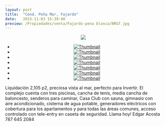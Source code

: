 ```yaml
---
layout: post
title:  "Cond. Peña Mar, Fajardo"
date:   2015-11-03 15:39:40
preview: /Propiedades/venta/Fajardo-pena blanca/NRG7.jpg
---
```


<center>
	<div class="mainImg">
		<img src="/Edweb/Propiedades/venta/Fajardo-pena blanca/NRG7.jpg" class="custom">
	</div>
	<!--aqui comienza las fotos pequeñas -->
	<ul class="thumbnails">
	  <li>
	    <a href="/Edweb/Propiedades/venta/Fajardo-pena blanca/NRG7.jpg">
	      <img class="tumbnails" src="/Edweb/Propiedades/venta/Fajardo-pena blanca/NRG7.jpg" alt="Thumbnail">
	    </a>
	  </li>
	  <li>
	    <a href="/Edweb/Propiedades/venta/Fajardo-pena blanca/NRG1.jpg">
	      <img class="tumbnails" src="/Edweb/Propiedades/venta/Fajardo-pena blanca/NRG1.jpg" alt="Thumbnail">
	    </a>
	  </li>
	  <li>
	    <a href="/Edweb/Propiedades/venta/Fajardo-pena blanca/NRG2.jpg">
	      <img class="tumbnails" src="/Edweb/Propiedades/venta/Fajardo-pena blanca/NRG2.jpg" alt="Thumbnail">
	    </a>
	  </li>
	  <li>
	    <a href="/Edweb/Propiedades/venta/Fajardo-pena blanca/NRG3.jpg">
	      <img class="tumbnails" src="/Edweb/Propiedades/venta/Fajardo-pena blanca/NRG3.jpg" alt="Thumbnail">
	    </a>
	  </li>
	  <li>
	    <a href="/Edweb/Propiedades/venta/Fajardo-pena blanca/NRG4.jpg">
	      <img class="tumbnails" src="/Edweb/Propiedades/venta/Fajardo-pena blanca/NRG4.jpg" alt="Thumbnail">
	    </a>
	  </li>
	  <li>
	    <a href="/Edweb/Propiedades/venta/Fajardo-pena blanca/NRG5.jpg">
	      <img class="tumbnails" src="/Edweb/Propiedades/venta/Fajardo-pena blanca/NRG5.jpg" alt="Thumbnail">
	    </a>
	  </li>
	  <li>
	    <a href="/Edweb/Propiedades/venta/Fajardo-pena blanca/NRG6.jpg">
	      <img class="tumbnails" src="/Edweb/Propiedades/venta/Fajardo-pena blanca/NRG6.jpg" alt="Thumbnail">
	    </a>
	  </li>
	</ul>
	<script src="https://ajax.googleapis.com/ajax/libs/jquery/1.9.1/jquery.min.js"></script>
	<script type="text/javascript" src="/Edweb/js/jquery.simpleGal.js"></script>
	<script>
		$(document).ready(function () {
			$('.thumbnails').simpleGal({
				mainImage: '.custom'
			});
		});
	</script>
</center>

Liquidación 2,105 p2, preciosa vista al mar, perfecto para Invertir. El complejo cuenta con tres piscinas, cancha de tenis, media cancha de baloncesto, senderos para caminar, Casa Club con sauna, gimnasio con aire acondicionado, cisterna de agua potable, generadores eléctricos con cobertura para los apartamentos y para todas las áreas comunes, acceso controlado con tele-entry en caseta de seguridad. Llama hoy! Edgar Acosta 787 645 2084

